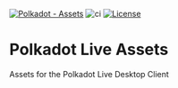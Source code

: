 [![Polkadot - Assets](https://img.shields.io/badge/Polkadot-Assets-E6007A?logo=polkadot&logoColor=E6007A)]([https://staking.polkadot.network](https://github.com/rossbulat/polkadot-live-assets)) ![ci](https://github.com/rossbulat/polkadot-live-assets/actions/workflows/main.yml/badge.svg) [![License](https://img.shields.io/badge/License-Apache_2.0-blue.svg)](https://opensource.org/licenses/Apache-2.0)

# Polkadot Live Assets

Assets for the Polkadot Live Desktop Client
